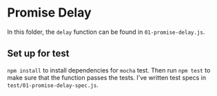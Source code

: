 # Promise Delay

In this folder, the `delay` function can be found in `01-promise-delay.js`.

## Set up for test

`npm install` to install dependencies for `mocha` test. Then run `npm test` to
make sure that the function passes the tests. I've written test specs in
`test/01-promise-delay-spec.js`.
